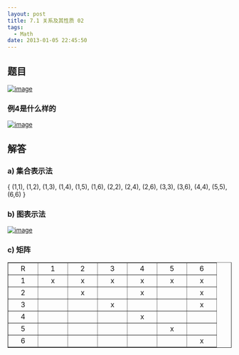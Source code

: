 ```yaml
---
layout: post
title: 7.1 关系及其性质 02
tags:
  - Math
date: 2013-01-05 22:45:50
---
```


## 题目

[![image](http://freewind.me/wp-content/uploads/2013/01/image_thumb79.png "image")](http://freewind.me/wp-content/uploads/2013/01/image79.png)

### 例4是什么样的

[![image](http://freewind.me/wp-content/uploads/2013/01/image_thumb103.png "image")](http://freewind.me/wp-content/uploads/2013/01/image103.png)

## 解答

### a) 集合表示法

{ (1,1), (1,2), (1,3), (1,4), (1,5), (1,6), (2,2), (2,4), (2,6), (3,3), (3,6), (4,4), (5,5), (6,6)  }

### b) 图表示法

[![image](http://freewind.me/wp-content/uploads/2013/01/image_thumb104.png "image")](http://freewind.me/wp-content/uploads/2013/01/image104.png)

### c) 矩阵

<p>
<table border="1" cellspacing="0" cellpadding="2" width="350">
<tbody>
<tr>
<td valign="middle" width="50" align="center">R</td>
<td valign="middle" width="50" align="center">1</td>
<td valign="middle" width="50" align="center">2</td>
<td valign="middle" width="50" align="center">3</td>
<td valign="middle" width="50" align="center">4</td>
<td valign="middle" width="50" align="center">5</td>
<td valign="middle" width="50" align="center">6</td>
</tr>
<tr>
<td valign="middle" width="50" align="center">1</td>
<td valign="middle" width="50" align="center">x</td>
<td valign="middle" width="50" align="center">x</td>
<td valign="middle" width="50" align="center">x</td>
<td valign="middle" width="50" align="center">x</td>
<td valign="middle" width="50" align="center">x</td>
<td valign="middle" width="50" align="center">x</td>
</tr>
<tr>
<td valign="middle" width="50" align="center">2</td>
<td valign="middle" width="50" align="center">&nbsp;</td>
<td valign="middle" width="50" align="center">x</td>
<td valign="middle" width="50" align="center">&nbsp;</td>
<td valign="middle" width="50" align="center">x</td>
<td valign="middle" width="50" align="center">&nbsp;</td>
<td valign="middle" width="50" align="center">x</td>
</tr>
<tr>
<td valign="middle" width="50" align="center">3</td>
<td valign="middle" width="50" align="center">&nbsp;</td>
<td valign="middle" width="50" align="center">&nbsp;</td>
<td valign="middle" width="50" align="center">x</td>
<td valign="middle" width="50" align="center">&nbsp;</td>
<td valign="middle" width="50" align="center">&nbsp;</td>
<td valign="middle" width="50" align="center">x</td>
</tr>
<tr>
<td valign="middle" width="50" align="center">4</td>
<td valign="middle" width="50" align="center">&nbsp;</td>
<td valign="middle" width="50" align="center">&nbsp;</td>
<td valign="middle" width="50" align="center">&nbsp;</td>
<td valign="middle" width="50" align="center">x</td>
<td valign="middle" width="50" align="center">&nbsp;</td>
<td valign="middle" width="50" align="center">&nbsp;</td>
</tr>
<tr>
<td valign="middle" width="50" align="center">5</td>
<td valign="middle" width="50" align="center">&nbsp;</td>
<td valign="middle" width="50" align="center">&nbsp;</td>
<td valign="middle" width="50" align="center">&nbsp;</td>
<td valign="middle" width="50" align="center">&nbsp;</td>
<td valign="middle" width="50" align="center">x</td>
<td valign="middle" width="50" align="center">&nbsp;</td>
</tr>
<tr>
<td valign="middle" width="50" align="center">6</td>
<td valign="middle" width="50" align="center">&nbsp;</td>
<td valign="middle" width="50" align="center">&nbsp;</td>
<td valign="middle" width="50" align="center">&nbsp;</td>
<td valign="middle" width="50" align="center">&nbsp;</td>
<td valign="middle" width="50" align="center">&nbsp;</td>
<td valign="middle" width="50" align="center">x</td>
</tr>
</tbody>
</table>